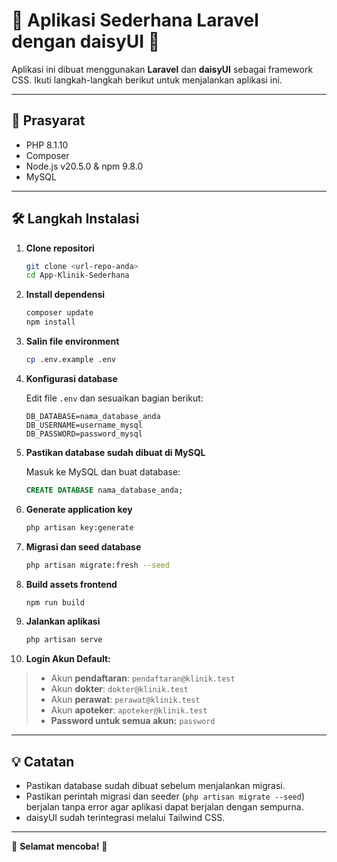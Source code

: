 # 🌸 Aplikasi Sederhana Laravel dengan daisyUI 🌸

Aplikasi ini dibuat menggunakan **Laravel** dan **daisyUI** sebagai framework CSS. Ikuti langkah-langkah berikut untuk menjalankan aplikasi ini.

---

## 🚀 Prasyarat

- PHP 8.1.10
- Composer
- Node.js v20.5.0 &amp; npm 9.8.0
- MySQL

---

## 🛠️ Langkah Instalasi

1. **Clone repositori**
    ```bash
    git clone <url-repo-anda>
    cd App-Klinik-Sederhana
    ```

2. **Install dependensi**
    ```bash
    composer update
    npm install
    ```

3. **Salin file environment**
    ```bash
    cp .env.example .env
    ```

4. **Konfigurasi database**

    Edit file `.env` dan sesuaikan bagian berikut:
    ```
    DB_DATABASE=nama_database_anda
    DB_USERNAME=username_mysql
    DB_PASSWORD=password_mysql
    ```

5. **Pastikan database sudah dibuat di MySQL**

    Masuk ke MySQL dan buat database:
    ```sql
    CREATE DATABASE nama_database_anda;
    ```

6. **Generate application key**
    ```bash
    php artisan key:generate
    ```

7. **Migrasi dan seed database**
    ```bash
    php artisan migrate:fresh --seed
    ```

8. **Build assets frontend**
    ```bash
    npm run build
    ```

9. **Jalankan aplikasi**
    ```bash
    php artisan serve
    ```

10.  **Login Akun Default:**  
> - Akun **pendaftaran**: `pendaftaran@klinik.test`  
> - Akun **dokter**: `dokter@klinik.test`  
> - Akun **perawat**: `perawat@klinik.test`  
> - Akun **apoteker**: `apoteker@klinik.test`  
> - **Password untuk semua akun:** `password`

---

## 💡 Catatan

- Pastikan database sudah dibuat sebelum menjalankan migrasi.
- Pastikan perintah migrasi dan seeder (`php artisan migrate --seed`) berjalan tanpa error agar aplikasi dapat berjalan dengan sempurna.
- daisyUI sudah terintegrasi melalui Tailwind CSS.

---

🎉 **Selamat mencoba!** 🎉